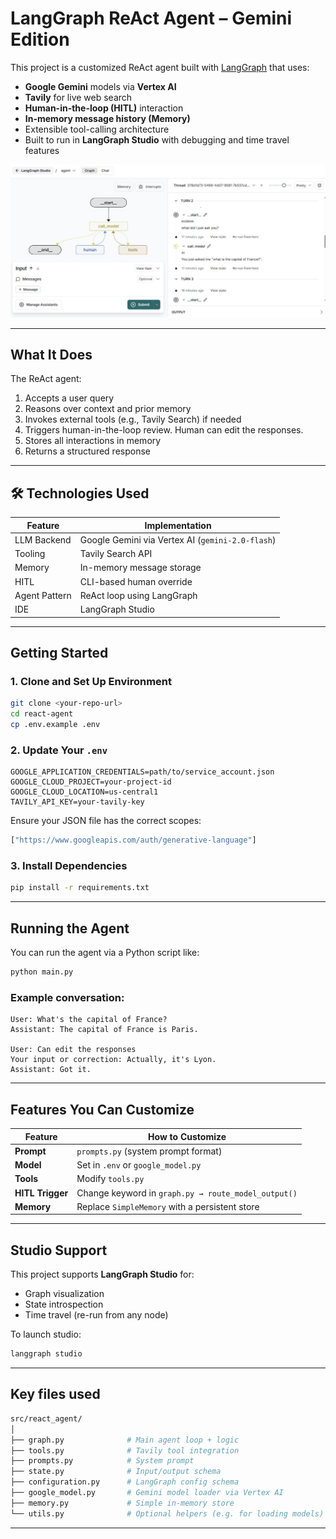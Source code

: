 
# LangGraph ReAct Agent – Gemini Edition

This project is a customized ReAct agent built with [LangGraph](https://github.com/langchain-ai/langgraph) that uses:

- **Google Gemini** models via **Vertex AI**
- **Tavily** for live web search
- **Human-in-the-loop (HITL)** interaction
- **In-memory message history (Memory)**
- Extensible tool-calling architecture
- Built to run in **LangGraph Studio** with debugging and time travel features

![Graph view in LangGraph studio UI](./static/studio_ui_output.JPG)

---

## What It Does

The ReAct agent:

1. Accepts a user query
2. Reasons over context and prior memory
3. Invokes external tools (e.g., Tavily Search) if needed
4. Triggers human-in-the-loop review. Human can edit the responses.
5. Stores all interactions in memory
6. Returns a structured response

---

## 🛠️ Technologies Used

| Feature               | Implementation                                    |
|----------------------|---------------------------------------------------|
| LLM Backend           | Google Gemini via Vertex AI (`gemini-2.0-flash`) |
| Tooling               | Tavily Search API                                 |
| Memory                | In-memory message storage                         |
| HITL                  | CLI-based human override                          |
| Agent Pattern         | ReAct loop using LangGraph                        |
| IDE                   | LangGraph Studio                                  |

---

## Getting Started

### 1. Clone and Set Up Environment

```bash
git clone <your-repo-url>
cd react-agent
cp .env.example .env
```

### 2. Update Your `.env`

```env
GOOGLE_APPLICATION_CREDENTIALS=path/to/service_account.json
GOOGLE_CLOUD_PROJECT=your-project-id
GOOGLE_CLOUD_LOCATION=us-central1
TAVILY_API_KEY=your-tavily-key
```

Ensure your JSON file has the correct scopes:

```python
["https://www.googleapis.com/auth/generative-language"]
```

### 3. Install Dependencies

```bash
pip install -r requirements.txt
```

---

## Running the Agent

You can run the agent via a Python script like:

```bash
python main.py
```

### Example conversation:

```text
User: What's the capital of France?
Assistant: The capital of France is Paris.

User: Can edit the responses
Your input or correction: Actually, it's Lyon.
Assistant: Got it.
```

---

## Features You Can Customize

| Feature           | How to Customize                                    |
|------------------|-----------------------------------------------------|
| **Prompt**       | `prompts.py` (system prompt format)                 |
| **Model**        | Set in `.env` or `google_model.py`                  |
| **Tools**        | Modify `tools.py`                                   |
| **HITL Trigger** | Change keyword in `graph.py → route_model_output()` |
| **Memory**       | Replace `SimpleMemory` with a persistent store      |

---

## Studio Support

This project supports **LangGraph Studio** for:

- Graph visualization
- State introspection
- Time travel (re-run from any node)

To launch studio:

```bash
langgraph studio
```

---

## Key files used

```bash
src/react_agent/
│
├── graph.py              # Main agent loop + logic
├── tools.py              # Tavily tool integration
├── prompts.py            # System prompt
├── state.py              # Input/output schema
├── configuration.py      # LangGraph config schema
├── google_model.py       # Gemini model loader via Vertex AI
├── memory.py             # Simple in-memory store
└── utils.py              # Optional helpers (e.g. for loading models)
```

---
